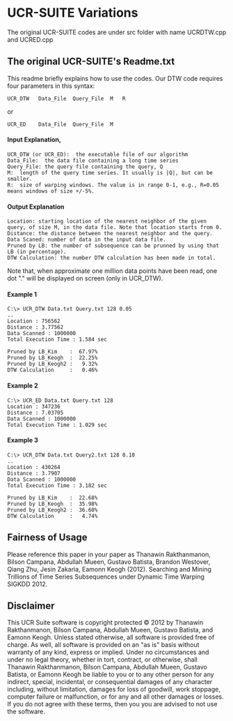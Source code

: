 # UCR-SUITE Variations

The original UCR-SUITE codes are under src folder with name UCRDTW.cpp and UCRED.cpp

## The original UCR-SUITE's Readme.txt

This readme briefly explains how to use the codes. Our DTW code requires four parameters in this syntax: 	

    UCR_DTW   Data_File  Query_File  M   R		 
or

    UCR_ED    Data_File  Query_File  M   
		 
#### Input Explanation,
    UCR_DTW (or UCR_ED):  the executable file of our algorithm
    Data_File:  the data file containing a long time series
    Query_File: the query file containing the query, Q
    M:  length of the query time series. It usually is |Q|, but can be smaller.
    R:  size of warping windows. The value is in range 0-1, e.g., R=0.05 means windows of size +/-5%. 	

#### Output Explanation
    Location: starting location of the nearest neighbor of the given query, of size M, in the data file. Note that location starts from 0.
	Distance: the distance between the nearest neighbor and the query.
	Data Scaned: number of data in the input data file.
	Pruned by LB: the number of subsequence can be prunned by using that LB (in percentage).
	DTW Calculation: the number DTW calculation has been made in total.
Note that, when approximate one million data points have been read, one dot "." will be displayed on screen (only in UCR_DTW).
	
#### Example 1

	C:\> UCR_DTW Data.txt Query.txt 128 0.05
	..
	Location : 756562
	Distance : 3.77562
	Data Scanned : 1000000
	Total Execution Time : 1.584 sec

	Pruned by LB_Kim    :  67.97%
	Pruned by LB_Keogh  :  22.25%
	Pruned by LB_Keogh2 :   9.32%
	DTW Calculation     :   0.46%


#### Example 2

	C:\> UCR_ED Data.txt Query.txt 128
	Location : 347236
	Distance : 7.03705
	Data Scanned : 1000000
	Total Execution Time : 1.029 sec


#### Example 3 

	C:\> UCR_DTW Data.txt Query2.txt 128 0.10
	..
	Location : 430264
	Distance : 3.7907
	Data Scanned : 1000000
	Total Execution Time : 3.182 sec

	Pruned by LB_Kim    :  22.68%
	Pruned by LB_Keogh  :  35.98%
	Pruned by LB_Keogh2 :  36.60%
	DTW Calculation     :   4.74%

## Fairness of Usage
Please reference this paper in your paper as 
Thanawin Rakthanmanon, Bilson Campana, Abdullah Mueen, Gustavo Batista, Brandon Westover, Qiang Zhu, Jesin Zakaria, Eamonn Keogh (2012). Searching and Mining Trillions of Time Series Subsequences under Dynamic Time Warping SIGKDD 2012.

## Disclaimer
This UCR Suite software is copyright protected © 2012 by Thanawin Rakthanmanon, Bilson Campana, Abdullah Mueen, Gustavo Batista, and Eamonn Keogh.
Unless stated otherwise, all software is provided free of charge. As well, all software is provided on an "as is" basis without warranty of any kind, express or implied. Under no circumstances and under no legal theory, whether in tort, contract, or otherwise, shall Thanawin Rakthanmanon, Bilson Campana, Abdullah Mueen, Gustavo Batista, or Eamonn Keogh be liable to you or to any other person for any indirect, special, incidental, or consequential damages of any character including, without limitation, damages for loss of goodwill, work stoppage, computer failure or malfunction, or for any and all other damages or losses.
If you do not agree with these terms, then you you are advised to not use the software.
